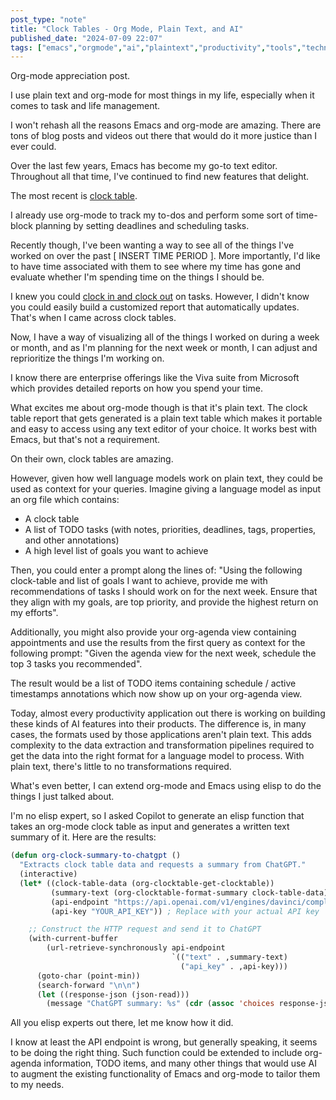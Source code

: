 ```yaml
---
post_type: "note" 
title: "Clock Tables - Org Mode, Plain Text, and AI"
published_date: "2024-07-09 22:07"
tags: ["emacs","orgmode","ai","plaintext","productivity","tools","technology","gnu","opensource","gtd","calendar","agenda","llm","openai"]
---
```


Org-mode appreciation post. 

I use plain text and org-mode for most things in my life, especially when it comes to task and life management. 

I won't rehash all the reasons Emacs and org-mode are amazing. There are tons of blog posts and videos out there that would do it more justice than I ever could. 

Over the last few years, Emacs has become my go-to text editor. Throughout all that time, I've continued to find new features that delight. 

The most recent is [clock table](https://orgmode.org/manual/The-clock-table.html).

I already use org-mode to track my to-dos and perform some sort of time-block planning by setting deadlines and scheduling tasks. 

Recently though, I've been wanting a way to see all of the things I've worked on over the past [ INSERT TIME PERIOD ]. More importantly, I'd like to have time associated with them to see where my time has gone and evaluate whether I'm spending time on the things I should be. 

I knew you could [clock in and clock out](https://orgmode.org/manual/Clocking-commands.html) on tasks. However, I didn't know you could easily build a customized report that automatically updates. That's when I came across clock tables. 

Now, I have a way of visualizing all of the things I worked on during a week or month, and as I'm planning for the next week or month, I can adjust and reprioritize the things I'm working on.

I know there are enterprise offerings like the Viva suite from Microsoft which provides detailed reports on how you spend your time. 

What excites me about org-mode though is that it's plain text. The clock table report that gets generated is a plain text table which makes it portable and easy to access using any text editor of your choice. It works best with Emacs, but that's not a requirement. 

On their own, clock tables are amazing. 

However, given how well language models work on plain text, they could be used as context for your queries. Imagine giving a language model as input an org file which contains:

- A clock table
- A list of TODO tasks (with notes, priorities, deadlines, tags, properties, and other annotations)
- A high level list of goals you want to achieve

Then, you could enter a prompt along the lines of: "Using the following clock-table and list of goals I want to achieve, provide me with recommendations of tasks I should work on for the next week. Ensure that they align with my goals, are top priority, and provide the highest return on my efforts".

Additionally, you might also provide your org-agenda view containing appointments and use the results from the first query as context for the following prompt: "Given the agenda view for the next week, schedule the top 3 tasks you recommended". 

The result would be a list of TODO items containing schedule / active timestamps annotations which now show up on your org-agenda view. 

Today, almost every productivity application out there is working on building these kinds of AI features into their products. The difference is, in many cases, the formats used by those applications aren't plain text. This adds complexity to the data extraction and transformation pipelines required to get the data into the right format for a language model to process. With plain text, there's little to no transformations required. 

What's even better, I can extend org-mode and Emacs using elisp to do the things I just talked about. 

I'm no elisp expert, so I asked Copilot to generate an elisp function that takes an org-mode clock table as input and generates a written text summary of it. Here are the results:

```lisp
(defun org-clock-summary-to-chatgpt ()
  "Extracts clock table data and requests a summary from ChatGPT."
  (interactive)
  (let* ((clock-table-data (org-clocktable-get-clocktable))
         (summary-text (org-clocktable-format-summary clock-table-data))
         (api-endpoint "https://api.openai.com/v1/engines/davinci/completions")
         (api-key "YOUR_API_KEY")) ; Replace with your actual API key

    ;; Construct the HTTP request and send it to ChatGPT
    (with-current-buffer
        (url-retrieve-synchronously api-endpoint
                                    `(("text" . ,summary-text)
                                      ("api_key" . ,api-key)))
      (goto-char (point-min))
      (search-forward "\n\n")
      (let ((response-json (json-read)))
        (message "ChatGPT summary: %s" (cdr (assoc 'choices response-json)))))))
```

All you elisp experts out there, let me know how it did. 

I know at least the API endpoint is wrong, but generally speaking, it seems to be doing the right thing. Such function could be extended to include org-agenda information, TODO items, and many other things that would use AI to augment the existing functionality of Emacs and org-mode to tailor them to my needs. 
